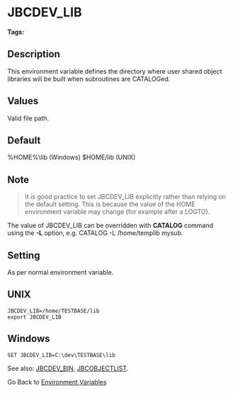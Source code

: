 # JBCDEV_LIB

<PageHeader />

**Tags:**
<badge text='environment variables' vertical='middle' />

## Description

This environment variable defines the directory where user shared object libraries will be built when subroutines are CATALOGed.

## Values

Valid file path.

## Default

%HOME%\lib (Windows)
$HOME/lib (UNIX)

## Note

> It is good practice to set JBCDEV\_LIB explicitly rather than relying on the default setting. This is because the value of the HOME environment variable may change (for example after a LOGTO).

The value of JBCDEV\_LIB can be overridden with **CATALOG** command using the **-L** option, e.g. CATALOG -L /home/templib mysub.

## Setting

As per normal environment variable.

## UNIX

```
JBCDEV_LIB=/home/TESTBASE/lib
export JBCDEV_LIB
```

## Windows

```
SET JBCDEV_LIB=C:\dev\TESTBASE\lib
```

See also: [JBCDEV\_BIN](./../jbcdev_bin), [JBCOBJECTLIST](./../jbcobjectlist).

Go Back to [Environment Variables](./../README.md)
